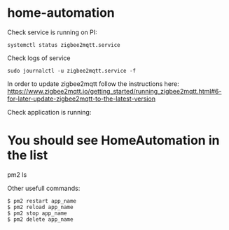 # home-automation

Check service is running on PI:
```
systemctl status zigbee2mqtt.service
```

Check logs of service
```
sudo journalctl -u zigbee2mqtt.service -f
```

In order to update zigbee2mqtt follow the instructions here:
https://www.zigbee2mqtt.io/getting_started/running_zigbee2mqtt.html#6-for-later-update-zigbee2mqtt-to-the-latest-version

Check application is running:
# You should see HomeAutomation in the list
pm2 ls

Other usefull commands:
```
$ pm2 restart app_name
$ pm2 reload app_name
$ pm2 stop app_name
$ pm2 delete app_name
```
